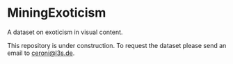 # MiningExoticism
A dataset on exoticism in visual content.

This repository is under construction. To request the dataset please send an email to [ceroni@l3s.de](mailto:ceroni@l3s.de).
